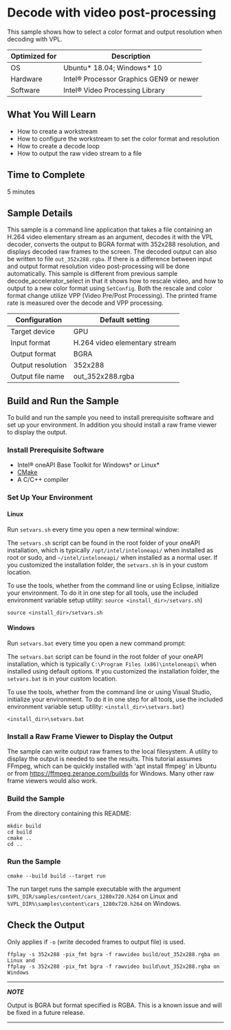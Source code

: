 # Decode with video post-processing

This sample shows how to select a color format and output resolution when
decoding with VPL.

| Optimized for   | Description
|---------------- | ----------------------------------------
| OS              | Ubuntu* 18.04; Windows* 10
| Hardware        | Intel® Processor Graphics GEN9 or newer
| Software        | Intel® Video Processing Library

## What You Will Learn

- How to create a workstream
- How to configure the workstream to set the color format and resolution
- How to create a decode loop
- How to output the raw video stream to a file


## Time to Complete

  5 minutes


## Sample Details

This sample is a command line application that takes a file containing an H.264
video elementary stream as an argument, decodes it with the VPL decoder,
converts the output to BGRA format with 352x288 resolution, and displays decoded
raw frames to the screen. The decoded output can also be written to file
`out_352x288.rgba`. If there is a difference between input and output format
resolution video post-processing will be done automatically.  This sample is
different from previous sample decode_accelerator_select in that it shows how to
rescale video, and how to output to a new color format using `SetConfig`.  Both
the rescale and color format change utilize VPP (Video Pre/Post Processing).
The printed frame rate is measured over the decode and VPP processing.

| Configuration     | Default setting
| ----------------- | ----------------------------------
| Target device     | GPU
| Input format      | H.264 video elementary stream
| Output format     | BGRA
| Output resolution | 352x288
| Output file name  | out_352x288.rgba


## Build and Run the Sample

To build and run the sample you need to install prerequisite software and set up
your environment. In addition you should install a raw frame viewer to display
the output.


### Install Prerequisite Software

 - Intel® oneAPI Base Toolkit for Windows* or Linux*
 - [CMake](https://cmake.org)
 - A C/C++ compiler


### Set Up Your Environment

#### Linux

Run `setvars.sh` every time you open a new terminal window:

The `setvars.sh` script can be found in the root folder of your oneAPI
installation, which is typically `/opt/intel/inteloneapi/` when installed as
root or sudo, and `~/intel/inteloneapi/` when installed as a normal user.  If
you customized the installation folder, the `setvars.sh` is in your custom
location.

To use the tools, whether from the command line or using Eclipse, initialize
your environment. To do it in one step for all tools, use the included
environment variable setup utility: `source <install_dir>/setvars.sh`)

```
source <install_dir>/setvars.sh
```


#### Windows

Run `setvars.bat` every time you open a new command prompt:

The `setvars.bat` script can be found in the root folder of your oneAPI
installation, which is typically `C:\Program Files (x86)\inteloneapi\` when
installed using default options. If you customized the installation folder, the
`setvars.bat` is in your custom location.

To use the tools, whether from the command line or using Visual Studio,
initialize your environment. To do it in one step for all tools, use the
included environment variable setup utility: `<install_dir>\setvars.bat`)

```
<install_dir>\setvars.bat
```


### Install a Raw Frame Viewer to Display the Output

The sample can write output raw frames to the local filesystem.  A utility to
display the output is needed to see the results.  This tutorial assumes FFmpeg,
which can be quickly installed with 'apt install ffmpeg' in Ubuntu or from
https://ffmpeg.zeranoe.com/builds for Windows.  Many other raw frame viewers
would also work.


### Build the Sample

From the directory containing this README:

```
mkdir build
cd build
cmake ..
cd ..
```


### Run the Sample

```
cmake --build build --target run
```

The run target runs the sample executable with the argument
`$VPL_DIR/samples/content/cars_1280x720.h264` on Linux and
`%VPL_DIR%\samples\content\cars_1280x720.h264` on Windows.


## Check the Output
Only applies if `-o` (write decoded frames to output file) is used.
```
ffplay -s 352x288 -pix_fmt bgra -f rawvideo build/out_352x288.rgba on Linux and
ffplay -s 352x288 -pix_fmt bgra -f rawvideo build\out_352x288.rgba on Windows
```

___
***NOTE***

Output is BGRA but format specified is RGBA.  This is a known
issue and will be fixed in a future release.
___

